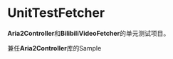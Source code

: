 ﻿# UnitTestFetcher

**Aria2Controller**和**BilibiliVideoFetcher**的单元测试项目。

兼任**Aria2Controller**库的Sample